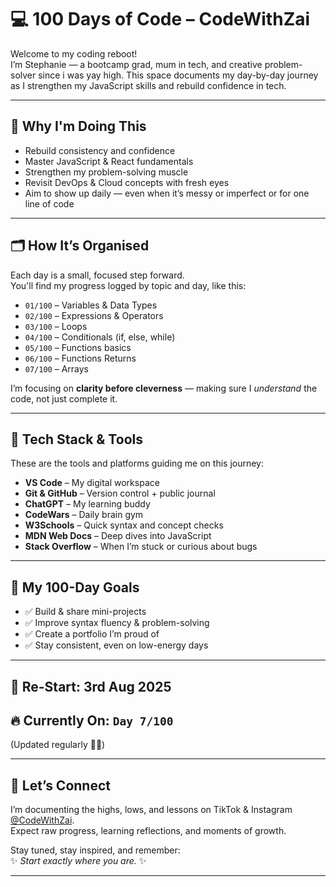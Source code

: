 # 💻 100 Days of Code – CodeWithZai

Welcome to my coding reboot!  
I’m Stephanie — a bootcamp grad, mum in tech, and creative problem-solver since i was yay high. 
This space documents my day-by-day journey as I strengthen my JavaScript skills and rebuild confidence in tech.

---

## 🚀 Why I'm Doing This

- Rebuild consistency and confidence  
- Master JavaScript & React fundamentals  
- Strengthen my problem-solving muscle  
- Revisit DevOps & Cloud concepts with fresh eyes  
- Aim to show up daily — even when it’s messy or imperfect or for one line of code

---

## 🗂️ How It’s Organised

Each day is a small, focused step forward.  
You'll find my progress logged by topic and day, like this:

- `01/100` – Variables & Data Types  
- `02/100` – Expressions & Operators  
- `03/100` – Loops  
- `04/100` – Conditionals (if, else, while)  
- `05/100` – Functions basics
- `06/100` – Functions Returns
- `07/100` – Arrays

I’m focusing on **clarity before cleverness** — making sure I *understand* the code, not just complete it.

---

## 🧰 Tech Stack & Tools

These are the tools and platforms guiding me on this journey:

- **VS Code** – My digital workspace  
- **Git & GitHub** – Version control + public journal  
- **ChatGPT** – My learning buddy  
- **CodeWars** – Daily brain gym  
- **W3Schools** – Quick syntax and concept checks  
- **MDN Web Docs** – Deep dives into JavaScript  
- **Stack Overflow** – When I’m stuck or curious about bugs

---

## 🧠 My 100-Day Goals

- ✅ Build & share mini-projects  
- ✅ Improve syntax fluency & problem-solving  
- ✅ Create a portfolio I’m proud of  
- ✅ Stay consistent, even on low-energy days  

---

## 📅 Re-Start: 3rd Aug 2025  
## 🔥 Currently On: `Day 7/100`  
(Updated regularly ✍🏾)

---

## 🙌 Let’s Connect

I’m documenting the highs, lows, and lessons on TikTok & Instagram [@CodeWithZai](https://www.instagram.com/CodeWithZai).  
Expect raw progress, learning reflections, and moments of growth.

Stay tuned, stay inspired, and remember:  
✨ *Start exactly where you are.* ✨

---
